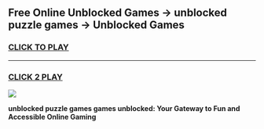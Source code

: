 
## Free Online Unblocked Games → unblocked puzzle games → Unblocked Games
<h3>
<a href="https://premium.freeplayer.one?title=unblocked_puzzle_games&ref=21F">CLICK TO PLAY</a></h3>
<hr>

<h3>
<a href="https://premium.freeplayer.one?title=unblocked_puzzle_games&ref=21F">CLICK 2 PLAY</a>
  
</h3>

<a href="https://premium.freeplayer.one?title=unblocked_puzzle_games&ref=21F/"><img src="https://clearcache.store/games.png"></a>


**unblocked puzzle games games unblocked: Your Gateway to Fun and Accessible Online Gaming**
